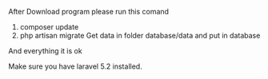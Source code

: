 After Download program please run this comand
1. composer update
2. php artisan migrate
Get data in folder database/data and put in database 

And everything it is ok

Make sure you have laravel 5.2 installed.
